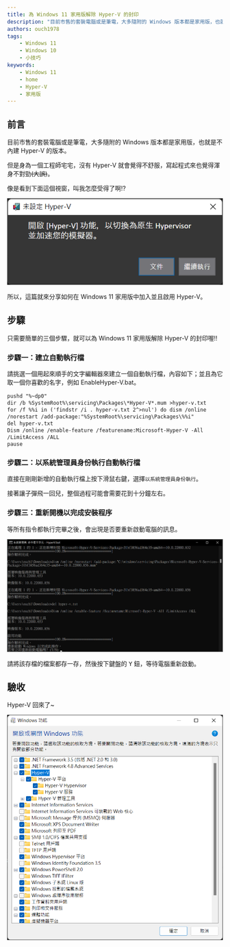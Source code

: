 ```yaml
---
title: 為 Windows 11 家用版解除 Hyper-V 的封印
description: "目前市售的套裝電腦或是筆電，大多隨附的 Windows 版本都是家用版，也就是不內建 Hyper-V 的版本。 所以，這篇就來分享如何在 Windows 11 家用版中加入並且啟用 Hyper-V。"
authors: ouch1978
tags: 
    - Windows 11
    - Windows 10
    - 小技巧
keywords: 
    - Windows 11
    - home
    - Hyper-V
    - 家用版
---
```


## 前言

目前市售的套裝電腦或是筆電，大多隨附的 Windows 版本都是家用版，也就是不內建 Hyper-V 的版本。

但是身為一個工程師宅宅，沒有 Hyper-V 就會覺得不舒服，寫起程式來也覺得渾身不對勁~~(大誤)~~。

像是看到下面這個視窗，叫我怎麼受得了啊!?

![未設定 Hyper-V](hyper-v-not-configured.png "未設定 Hyper-V")

所以，這篇就來分享如何在 Windows 11 家用版中加入並且啟用 Hyper-V。

<!--truncate-->

## 步驟

只需要簡單的三個步驟，就可以為 Windows 11 家用版解除 Hyper-V 的封印喔!!

### 步驟一：建立自動執行檔

請挑選一個用起來順手的文字編輯器來建立一個自動執行檔，內容如下；並且為它取一個你喜歡的名字，例如 EnableHyper-V.bat。

```shell title=EnableHyper-V.bat
pushd "%~dp0"
dir /b %SystemRoot%\servicing\Packages\*Hyper-V*.mum >hyper-v.txt
for /f %%i in ('findstr /i . hyper-v.txt 2^>nul') do dism /online /norestart /add-package:"%SystemRoot%\servicing\Packages\%%i"
del hyper-v.txt
Dism /online /enable-feature /featurename:Microsoft-Hyper-V -All /LimitAccess /ALL
pause
```

### 步驟二：以系統管理員身份執行自動執行檔

直接在剛剛新增的自動執行檔上按下滑鼠右鍵，選擇`以系統管理員身份執行`。

接著讓子彈飛一回兒，整個過程可能會需要花到十分鐘左右。

### 步驟三：重新開機以完成安裝程序

等所有指令都執行完畢之後，會出現是否要重新啟動電腦的訊息。

![出現是否要重新啟動電腦的訊息](restart-windows-to-proceed.png "出現是否要重新啟動電腦的訊息")

請將該存檔的檔案都存一存，然後按下鍵盤的 <kbd>Y</kbd> 鈕，等待電腦重新啟動。

## 驗收

Hyper-V 回來了~

![有 Hyper-V 可以用囉!!](hyper-v-is-available.png "有 Hyper-V 可以用囉!!")
